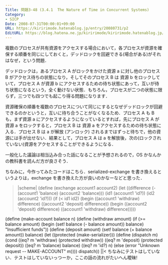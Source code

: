 ```yaml
---
Title: 問題3-48 (3.4.1  The Nature of Time in Concurrent Systems)
Category:
- SICP
Date: 2008-07-31T00:00:01+09:00
URL: https://kiririmode.hatenablog.jp/entry/20080731/p2
EditURL: https://blog.hatena.ne.jp/kiririmode/kiririmode.hatenablog.jp/atom/entry/8454420450078214529
---
```



複数のプロセスが共有資源をアクセスする場合において，各プロセスが資源を確保する順番を同じにしておくと，デッドロックを回避できる(場合がある)がそれはなぜ，という問題．

デッドロックは，あるプロセス A がロックをかけた資源 a に対し他のプロセス B がアクセス待ちの状態になり，そしてそのプロセス B は 資源 b をロックしていて，プロセス A が資源 b にアクセスするための待ち状態にあって，互いが待ち状態になるという，全く動けない状態．もちろん，プロセスが二つの状態に限らず，三つでも四つでも起こり得る問題になります．

資源確保の順番を複数のプロセスについて同じにするとなぜデッドロックが回避できるのかというと，互いに待ち合うことがなくなるため．プロセス A も B も，まず資源 a にアクセスするようになっているとすれば，先にプロセス A が 資源 a をロックすると，プロセス B は 資源 a をアクセスするための待ち状態に入る．プロセス B は a が解放 (アンロック) されるまではずっと待ちで，他の資源には手が出せない．結果として，プロセス A は a を解放後，次の(ロックされていない)資源をアクセスすることができるようになる．

一般化した議論は相当込み合った話になることが予想されるので，OS かなんかの教科書を読んだ方が良さそう．

ちなみに，今作ってみたコードはこちら．serialized-exchange を書き換えるというよりは，exchange を書き換えた方が良いのかなーなどと思った．
>|scheme|
(define (exchange account1 account2)
  (let ((difference (- (account1 'balance)
                       (account2 'balance)))
        (id1 (account1 'id?))
        (id2 (account2 'id?)))
    (if (< id1 id2)
        (begin
          ((account1 'withdraw) difference)
          ((account2 'deposit) difference))
        (begin
          ((account2 'deposit) difference)
          ((account1 'withdraw) difference)))))

(define (make-account balance n)
  (define (withdraw amount)
    (if (>= balance amount)
        (begin (set! balance (- balance amount))
               balance)
        "Insufficient funds"))
  (define (deposit amount)
    (set! balance (+ balance amount))
    balance)
  (let ((protected (make-serializer)))
    (define (dispatch m)
      (cond ((eq? m 'withdraw) (protected withdraw))
            ((eq? m 'deposit) (protected deposit))
            ((eq? m 'balance) balance)
            ((eq? m 'id?) n)
            (else (error "Unknown request -- MAKE-ACCOUNT"
                         m))))
    dispatch))
||<
ちなみにテストはしていない．テストはしていないっつーか，ここの話の流れがたいへん曖昧!

